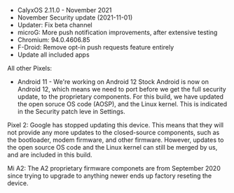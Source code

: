 * CalyxOS 2.11.0 - November 2021
* November Security update (2021-11-01)
* Updater: Fix beta channel
* microG: More push notification improvements, after extensive testing
* Chromium: 94.0.4606.85
* F-Droid: Remove opt-in push requests feature entirely
* Update all included apps

All other Pixels:
* Android 11 - We're working on Android 12
Stock Android is now on Android 12, which means we need to port before
we get the full security update, to the proprietary components.
For this build, we have updated the open soruce OS code (AOSP), and the
Linux kernel. This is indicated in the Security patch leve in Settings.

Pixel 2:
Google has stopped updating this device. This means that
they will not provide any more updates to the closed-source components,
such as the bootloader, modem firmware, and other firmware.
However, updates to the open source OS code and the Linux kernel
can still be merged by us, and are included in this build.

Mi A2:
The A2 proprietary firmware componets are from September 2020 since trying to upgrade to anything newer ends up factory reseting the device.